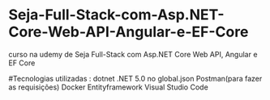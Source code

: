 # Seja-Full-Stack-com-Asp.NET-Core-Web-API-Angular-e-EF-Core
curso na udemy de Seja Full-Stack com Asp.NET Core Web API, Angular e EF Core

#Tecnologias utilizadas : 
dotnet .NET 5.0 no global.json
Postman(para fazer as requisições)
Docker
Entityframework
Visual Studio Code
